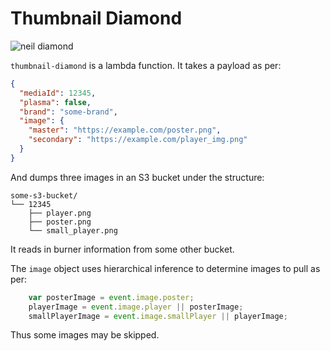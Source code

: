 Thumbnail Diamond
==

![neil diamond](https://i.makeagif.com/media/5-09-2015/zzVqKI.gif)

`thumbnail-diamond` is a lambda function. It takes a payload as per:

```json
{
  "mediaId": 12345,
  "plasma": false,
  "brand": "some-brand",
  "image": {
    "master": "https://example.com/poster.png",
    "secondary": "https://example.com/player_img.png"
  }
}
```

And dumps three images in an S3 bucket under the structure:

```
some-s3-bucket/
└── 12345
    ├── player.png
    ├── poster.png
    └── small_player.png
```

It reads in burner information from some other bucket.

The `image` object uses hierarchical inference to determine images to pull as per:

```javascript
    var posterImage = event.image.poster;
    playerImage = event.image.player || posterImage;
    smallPlayerImage = event.image.smallPlayer || playerImage;
```

Thus some images may be skipped.
